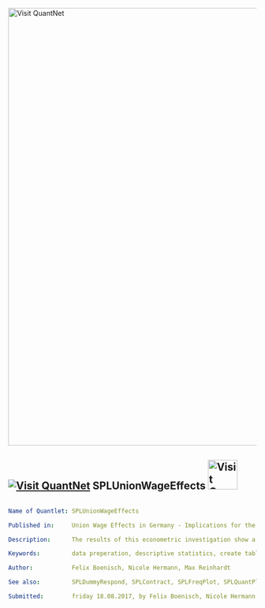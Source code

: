 [<img src="https://github.com/QuantLet/Styleguide-and-FAQ/blob/master/pictures/banner.png" width="888" alt="Visit QuantNet">](http://quantlet.de/)

## [<img src="https://github.com/QuantLet/Styleguide-and-FAQ/blob/master/pictures/qloqo.png" alt="Visit QuantNet">](http://quantlet.de/) **SPLUnionWageEffects** [<img src="https://github.com/QuantLet/Styleguide-and-FAQ/blob/master/pictures/QN2.png" width="60" alt="Visit QuantNet 2.0">](http://quantlet.de/)

```yaml

Name of Quantlet: SPLUnionWageEffects

Published in:     Union Wage Effects in Germany - Implications for the Wage Distribution

Description:      The results of this econometric investigation show a positive union wage effect of individual coverage for low-wage earners under both coverage regimes.

Keywords:         data preperation, descriptive statistics, create tables, regression anaylis, conditional and unconditional quantile regression

Author:           Felix Boenisch, Nicole Hermann, Max Reinhardt

See also:         SPLDummyRespond, SPLContract, SPLFreqPlot, SPLQuantPlot, SPLRegAnalysis, SPLSumTable

Submitted:        friday 18.08.2017, by Felix Boenisch, Nicole Hermann, Max Reinhardt

```
